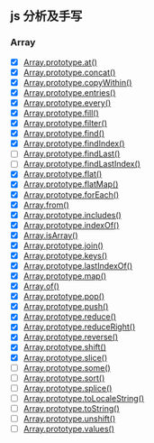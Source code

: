 ## js 分析及手写

### Array

- [x] [Array.prototype.at()](./array/at)
- [x] [Array.prototype.concat()](./array/concat)
- [x] [Array.prototype.copyWithin()](./array/copyWithin)
- [x] [Array.prototype.entries()](./array/entries)
- [x] [Array.prototype.every()](./array/every)
- [x] [Array.prototype.fill()](./array/fill)
- [x] [Array.prototype.filter()](./array/filter)
- [x] [Array.prototype.find()](./array/find)
- [x] [Array.prototype.findIndex()](./array/findIndex)
- [ ] [Array.prototype.findLast()](./array/findLast)
- [ ] [Array.prototype.findLastIndex()](./array/findLastIndex)
- [x] [Array.prototype.flat()](./array/flat)
- [x] [Array.prototype.flatMap()](./array/flatMap)
- [x] [Array.prototype.forEach()](./array/forEach)
- [x] [Array.from()](./array/from)
- [x] [Array.prototype.includes()](./array/includes)
- [x] [Array.prototype.indexOf()](./array/indexOf)
- [x] [Array.isArray()](./array/isArray)
- [x] [Array.prototype.join()](./array/join)
- [x] [Array.prototype.keys()](./array/keys)
- [x] [Array.prototype.lastIndexOf()](./array/lastIndexOf)
- [x] [Array.prototype.map()](./array/map)
- [x] [Array.of()](./array/of)
- [x] [Array.prototype.pop()](./array/pop)
- [x] [Array.prototype.push()](./array/push)
- [x] [Array.prototype.reduce()](./array/reduce)
- [x] [Array.prototype.reduceRight()](./array/reduceRight)
- [x] [Array.prototype.reverse()](./array/reverse)
- [x] [Array.prototype.shift()](./array/shift)
- [x] [Array.prototype.slice()](./array/slice)
- [ ] [Array.prototype.some()](./array/some)
- [ ] [Array.prototype.sort()](./array/sort)
- [ ] [Array.prototype.splice()](./array/splice)
- [ ] [Array.prototype.toLocaleString()](./array/toLocaleString)
- [ ] [Array.prototype.toString()](./array/toString)
- [ ] [Array.prototype.unshift()](./array/unshift)
- [ ] [Array.prototype.values()](./array/values)
